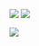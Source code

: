[![](https://img.shields.io/badge/Android%20Developer-Aniket%20Jain-006bb3?style=for-the-badge&logo=android)](http://g.dev/masumhasan) 
 [![](https://komarev.com/ghpvc/?username=masumhasan&style=for-the-badge&color=006bb3)](https://github.com/masumhasan) 
  
 ![](./metrics.svg)
